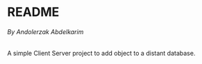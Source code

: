 # README
###### By Andolerzak Abdelkarim

A simple Client Server project to add object to a distant database. 